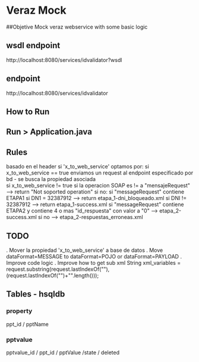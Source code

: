 # Veraz Mock


##Objetive
Mock veraz webservice with some basic logic 

## wsdl endpoint 
http://localhost:8080/services/idvalidator?wsdl
## endpoint
http://localhost:8080/services/idvalidator

## How to Run
Run > Application.java
---
## Rules
basado en el header si 'x_to_web_service' optamos por:
si x_to_web_service == true
	enviamos un request al endpoint especificado por bd - se busca la propiedad asociada	
si x_to_web_service != true	
	si la operacion SOAP es != a "mensajeRequest"
		--> return "Not soported operation"
	si no:
		si "messageRequest" contiene ETAPA1
			si DN1 = 32387912 --> return etapa_1-dni_bloqueado.xml
			si DNI != 32387912 --> return etapa_1-success.xml
		si "messageRequest" contiene ETAPA2
			y contiene 4 o mas "id_respuesta" con valor a "0" --> etapa_2-success.xml
			si no --> etapa_2-respuestas_erroneas.xml
			
## TODO
. Mover la propiedad 'x_to_web_service' a base de datos
. Move dataFormat=MESSAGE to dataFormat=POJO or dataFormat=PAYLOAD
. Improve code logic
. Improve how to get sub xml 
	String xml_variables = request.substring(request.lastIndexOf("<variables>"),(request.lastIndexOf("</variables>")+"</variables>".length()));
	
	
## Tables - hsqldb

### property
ppt_id / pptName

### pptvalue
pptvalue_id / ppt_id / pptValue /state / deleted
	